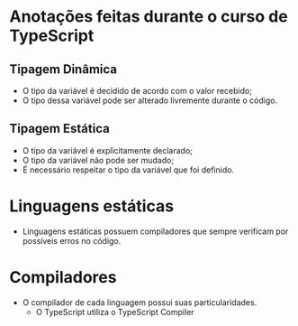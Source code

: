 # Anotações feitas durante o curso de TypeScript

## Tipagem Dinâmica

-   O tipo da variável é decidido de acordo com o valor recebido;
-   O tipo dessa variável pode ser alterado livremente durante o código.

## Tipagem Estática

- O tipo da variável é explicitamente declarado;
- O tipo da variável não pode ser mudado;
- É necessário respeitar o tipo da variável que foi definido.

# Linguagens estáticas

-   Linguagens estáticas possuem compiladores que sempre verificam por possíveis erros no código.

# Compiladores

-   O compilador de cada linguagem possui suas particularidades.
    -   O TypeScript utiliza o TypeScript Compiler